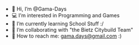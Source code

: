 - 👋 Hi, I’m @Gama-Days
- 💻 I’m interested in Programming and Games
- 📖 I’m currently learning School Stuff :/
- 💼 I’m collaborating with "the Bietz Citybuild Team"
- 📧 How to reach me: gama.days@gmail.com :)

<!---
Gama-Days/Gama-Days is a ✨ special ✨ repository because its `README.md` (this file) appears on your GitHub profile.
You can click the Preview link to take a look at your changes.
--->
